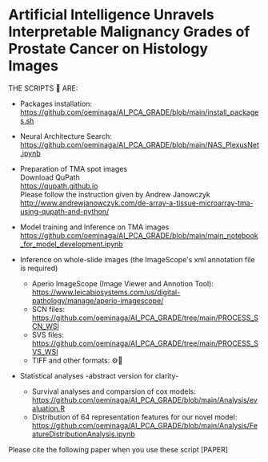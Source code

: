 # Artificial Intelligence Unravels Interpretable Malignancy Grades of Prostate Cancer on Histology Images

THE SCRIPTS 📝 ARE:
</br>

* Packages installation:
</br>https://github.com/oeminaga/AI_PCA_GRADE/blob/main/install_packages.sh</br>

* Neural Architecture Search:
</br>https://github.com/oeminaga/AI_PCA_GRADE/blob/main/NAS_PlexusNet.ipynb</br>

* Preparation of TMA spot images
</br>Download QuPath </br>
https://qupath.github.io
</br> Please follow the instruction given by Andrew Janowczyk
http://www.andrewjanowczyk.com/de-array-a-tissue-microarray-tma-using-qupath-and-python/</br>
* Model training and Inference on TMA images
</br>https://github.com/oeminaga/AI_PCA_GRADE/blob/main/main_notebook_for_model_development.ipynb</br>

* Inference on whole-slide images (the ImageScope's xml annotation file is required)
   * Aperio ImageScope (Image Viewer and Annotion Tool): </br>https://www.leicabiosystems.com/us/digital-pathology/manage/aperio-imagescope/</br>
   * SCN files: </br>https://github.com/oeminaga/AI_PCA_GRADE/tree/main/PROCESS_SCN_WSI
   * SVS files: </br>https://github.com/oeminaga/AI_PCA_GRADE/tree/main/PROCESS_SVS_WSI</br>
   * TIFF and other formats: ⚙️🚧

* Statistical analyses -abstract version for clarity- </br>
  * Survival analyses and comparsion of cox models:
    </br>https://github.com/oeminaga/AI_PCA_GRADE/blob/main/Analysis/evaluation.R</br>
  * Distribution of 64 representation features for our novel model:</br>
    https://github.com/oeminaga/AI_PCA_GRADE/blob/main/Analysis/FeatureDistributionAnalysis.ipynb</br>

Please cite the following paper when you use these script
[PAPER]
